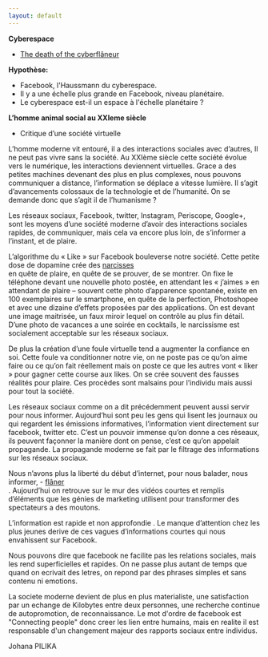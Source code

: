 ```yaml
---
layout: default
---
```

**Cyberespace**

 - <a href="http://www.nytimes.com/2012/02/05/opinion/sunday/the-death-of-the-cyberflaneur.html?_r=0">The death of the cyberflâneur</a><br>

**Hypothèse:**

   - Facebook, l'Haussmann du cyberespace.
   - Il y a une échelle plus grande en Facebook, niveau planétaire.
   - Le cyberespace est-il un espace à l'échelle planétaire ?



**L’homme animal social au XXIeme siècle**
  - Critique d’une société virtuelle



L’homme moderne vit entouré, il a des interactions sociales avec d’autres, Il ne peut pas vivre sans la société. 
Au XXIème siècle cette société évolue vers le numérique, les interactions deviennent virtuelles. 
Grace a des petites machines devenant des plus en plus complexes, nous pouvons communiquer a distance, l’information se déplace a vitesse lumière. Il s’agit d’avancements colossaux de la technologie et de l’humanité. On se demande donc que s’agit il de l’humanisme ?

Les réseaux sociaux, Facebook, twitter, Instagram, Periscope, Google+, sont les moyens d’une société moderne d’avoir des interactions sociales rapides, de communiquer, mais cela va encore plus loin, de s’informer a l’instant, et de plaire.

L’algorithme du « Like » sur Facebook bouleverse notre société. Cette petite dose de dopamine crée des <a href="https://sawisms.blog/2016/06/02/culture-du-narcissisme-sur-les-reseaux-sociaux/">narcisses</a><br> en quête de plaire, en quête de se prouver, de se montrer.
  On fixe le téléphone devant une nouvelle photo postée, en attendant les « j’aimes » en attendant de plaire – souvent cette photo d’apparence spontanée, existe en 100 exemplaires sur le smartphone, en quête de la perfection, Photoshopee et avec une dizaine d’effets proposées par des applications. On est devant une image maitrisée, un faux miroir lequel on contrôle au plus fin détail. D’une photo de vacances a une soirée en cocktails, le narcissisme est socialement acceptable sur les réseaux sociaux. 

De plus la création d’une foule virtuelle tend a augmenter la confiance en soi. 
Cette foule va conditionner notre vie, on ne poste pas ce qu’on aime faire ou ce qu’on fait réellement mais on poste ce que les autres vont « liker » pour gagner cette course aux likes. 
On se crée souvent des fausses réalités pour plaire. 
Ces procèdes sont malsains pour l’individu mais aussi pour tout la société. 

Les réseaux sociaux comme on a dit précédemment peuvent aussi servir pour nous informer. Aujourd’hui sont peu les gens qui lisent les journaux ou qui regardent les émissions informatives, l’information vient directement sur facebook, twitter etc. 
C’est un pouvoir immense qu’on donne a ces réseaux, ils peuvent façonner la manière dont on pense, c’est ce qu’on appelait propagande. La propagande moderne se fait par le filtrage des informations sur les réseaux sociaux. 

Nous n’avons plus la liberté du début d’internet, pour nous balader, nous informer, - <a href="http://www.nytimes.com/2012/02/05/opinion/sunday/the-death-of-the-cyberflaneur.html?_r=0">flâner</a><br>. Aujourd’hui on retrouve sur le mur des vidéos courtes et remplis d’éléments que les génies de marketing utilisent pour transformer des spectateurs a des moutons.

L’information est rapide et non approfondie . 
Le manque d’attention chez les plus jeunes derive de ces vagues d’informations courtes qui nous envahissent sur Facebook. 
 

Nous pouvons dire que facebook ne facilite pas les relations sociales, mais les rend superficielles et rapides. On ne passe plus autant de temps que quand on ecrivait des letres, on repond par des phrases simples et sans contenu ni emotions. 

La societe moderne devient de plus en plus materialiste, une satisfaction par un echange de Kilobytes entre deux personnes, une recherche continue de autopromotion, de reconnaissance. Le mot d'ordre de facebook est "Connecting people" donc creer les lien entre humains, mais en realite il est responsable d'un changement majeur des rapports sociaux entre individus.

Johana PILIKA

